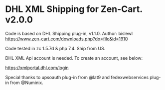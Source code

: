 # DHL XML Shipping for Zen-Cart. v2.0.0
Code is based on DHL Shipping plug-in, v1.1.0. Author: bislewl
https://www.zen-cart.com/downloads.php?do=file&id=1910

Code tested in zc 1.5.7d & php 7.4. Ship from US. 

DHL XML Api account is needed. To create an account, see below: 

https://xmlportal.dhl.com/login

Special thanks to upsoauth plug-in from @lat9 and fedexwebservices plug-in from @Numinix. 
